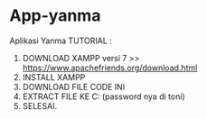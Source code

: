 # App-yanma
Aplikasi Yanma
TUTORIAL : 
1. DOWNLOAD XAMPP versi 7 >> https://www.apachefriends.org/download.html
2. INSTALL XAMPP
3. DOWNLOAD FILE CODE INI 
4. EXTRACT FILE KE C: (password nya di toni)
5. SELESAI.
